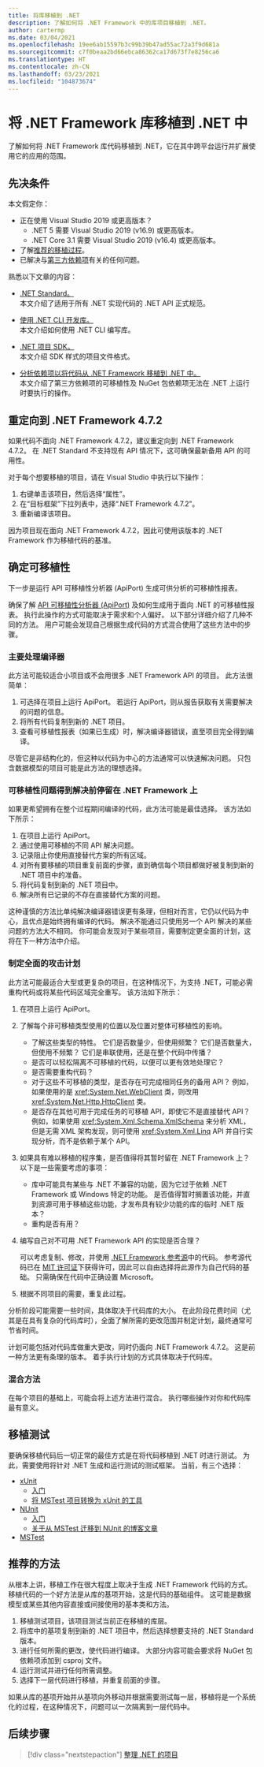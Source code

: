 ```yaml
---
title: 将库移植到 .NET
description: 了解如何将 .NET Framework 中的库项目移植到 .NET。
author: cartermp
ms.date: 03/04/2021
ms.openlocfilehash: 19ee6ab15597b3c99b39b47ad55ac72a3f9d681a
ms.sourcegitcommit: c7f0beaa2bd66ebca86362ca17d673f7e8256ca6
ms.translationtype: HT
ms.contentlocale: zh-CN
ms.lasthandoff: 03/23/2021
ms.locfileid: "104873674"
---
```

# <a name="port-net-framework-libraries-to-net"></a>将 .NET Framework 库移植到 .NET 中

了解如何将 .NET Framework 库代码移植到 .NET，它在其中跨平台运行并扩展使用它的应用的范围。

## <a name="prerequisites"></a>先决条件

本文假定你：

- 正在使用 Visual Studio 2019 或更高版本？
  - .NET 5 需要 Visual Studio 2019 (v16.9) 或更高版本。
  - .NET Core 3.1 需要 Visual Studio 2019 (v16.4) 或更高版本。
- 了解[推荐的移植过程](index.md)。
- 已解决与[第三方依赖项](third-party-deps.md)有关的任何问题。

熟悉以下文章的内容：

- [.NET Standard。](../../standard/net-standard.md)\
本文介绍了适用于所有 .NET 实现代码的 .NET API 正式规范。

- [使用 .NET CLI 开发库。](../tutorials/libraries.md)\
本文介绍如何使用 .NET CLI 编写库。

- [.NET 项目 SDK。](../project-sdk/overview.md)\
本文介绍 SDK 样式的项目文件格式。

- [分析依赖项以将代码从 .NET Framework 移植到 .NET 中。](third-party-deps.md)\
本文介绍了第三方依赖项的可移植性及 NuGet 包依赖项无法在 .NET 上运行时要执行的操作。

## <a name="retarget-to-net-framework-472"></a>重定向到 .NET Framework 4.7.2

如果代码不面向 .NET Framework 4.7.2，建议重定向到 .NET Framework 4.7.2。 在 .NET Standard 不支持现有 API 情况下，这可确保最新备用 API 的可用性。

对于每个想要移植的项目，请在 Visual Studio 中执行以下操作：

01. 右键单击该项目，然后选择“属性”。
01. 在“目标框架”下拉列表中，选择“.NET Framework 4.7.2”。
01. 重新编译该项目。

因为项目现在面向 .NET Framework 4.7.2，因此可使用该版本的 .NET Framework 作为移植代码的基准。

## <a name="determine-portability"></a>确定可移植性

下一步是运行 API 可移植性分析器 (ApiPort) 生成可供分析的可移植性报表。

确保了解 [API 可移植性分析器 (ApiPort)](../../standard/analyzers/portability-analyzer.md) 及如何生成用于面向 .NET 的可移植性报表。 执行此操作的方式可能取决于需求和个人偏好。 以下部分详细介绍了几种不同的方法。 用户可能会发现自己根据生成代码的方式混合使用了这些方法中的步骤。

### <a name="deal-primarily-with-the-compiler"></a>主要处理编译器

此方法可能较适合小项目或不会用很多 .NET Framework API 的项目。 此方法很简单：

01. 可选择在项目上运行 ApiPort。 若运行 ApiPort，则从报告获取有关需要解决的问题的信息。
01. 将所有代码复制到新的 .NET 项目。
01. 查看可移植性报表（如果已生成）时，解决编译器错误，直至项目完全得到编译。

尽管它是非结构化的，但这种以代码为中心的方法通常可以快速解决问题。 只包含数据模型的项目可能是此方法的理想选择。

### <a name="stay-on-the-net-framework-until-portability-issues-are-resolved"></a>可移植性问题得到解决前停留在 .NET Framework 上

如果更希望拥有在整个过程期间编译的代码，此方法可能是最佳选择。 该方法如下所示：

01. 在项目上运行 ApiPort。
01. 通过使用可移植的不同 API 解决问题。
01. 记录阻止你使用直接替代方案的所有区域。
01. 对所有要移植的项目重复前面的步骤，直到确信每个项目都做好被复制到新的 .NET 项目中的准备。
01. 将代码复制到新的 .NET 项目中。
01. 解决所有已记录的不存在直接替代方案的问题。

这种谨慎的方法比单纯解决编译器错误更有条理，但相对而言，它仍以代码为中心，且优点是始终拥有编译的代码。 解决不能通过只使用另一个 API 解决的某些问题的方法大不相同。 你可能会发现对于某些项目，需要制定更全面的计划，这将在下一种方法中介绍。

### <a name="develop-a-comprehensive-plan-of-attack"></a>制定全面的攻击计划

此方法可能最适合大型或更复杂的项目，在这种情况下，为支持 .NET，可能必需重构代码或将某些代码区域完全重写。 该方法如下所示：

01. 在项目上运行 ApiPort。
01. 了解每个非可移植类型使用的位置以及位置对整体可移植性的影响。

    - 了解这些类型的特性。 它们是否数量少，但使用频繁？ 它们是否数量大，但使用不频繁？ 它们是串联使用，还是在整个代码中传播？
    - 是否可以轻松隔离不可移植的代码，以便可以更有效地处理它？
    - 是否需要重构代码？
    - 对于这些不可移植的类型，是否存在可完成相同任务的备用 API？ 例如，如果使用的是 <xref:System.Net.WebClient> 类，则改用 <xref:System.Net.Http.HttpClient> 类。
    - 是否存在其他可用于完成任务的可移植 API，即使它不是直接替代 API？ 例如，如果使用 <xref:System.Xml.Schema.XmlSchema> 来分析 XML，但是无需 XML 架构发现，则可使用 <xref:System.Xml.Linq> API 并自行实现分析，而不是依赖于某个 API。

01. 如果具有难以移植的程序集，是否值得将其暂时留在 .NET Framework 上？ 以下是一些需要考虑的事项：

    - 库中可能具有某些与 .NET 不兼容的功能，因为它过于依赖 .NET Framework 或 Windows 特定的功能。 是否值得暂时搁置该功能，并直到资源可用于移植这些功能，才发布具有较少功能的库的临时 .NET 版本？
    - 重构是否有用？

01. 编写自己对不可用 .NET Framework API 的实现是否合理？

    可以考虑复制、修改，并使用 [.NET Framework 参考源](https://github.com/Microsoft/referencesource)中的代码。 参考源代码已在 [MIT 许可证](https://github.com/Microsoft/referencesource/blob/master/LICENSE.txt)下获得许可，因此可以自由选择将此源作为自己代码的基础。 只需确保在代码中正确设置 Microsoft。

01. 根据不同项目的需要，重复此过程。

分析阶段可能需要一些时间，具体取决于代码库的大小。 在此阶段花费时间（尤其是在具有复杂的代码库时），全面了解所需的更改范围并制定计划，最终通常可节省时间。

计划可能包括对代码库做重大更改，同时仍面向 .NET Framework 4.7.2。 这是前一种方法更有条理的版本。 着手执行计划的方式具体取决于代码库。

### <a name="mixed-approach"></a>混合方法

在每个项目的基础上，可能会将上述方法进行混合。 执行哪些操作对你和代码库最有意义。

## <a name="port-your-tests"></a>移植测试

要确保移植代码后一切正常的最佳方式是在将代码移植到 .NET 时进行测试。 为此，需要使用将针对 .NET 生成和运行测试的测试框架。 当前，有三个选择：

- [xUnit](https://xunit.net/)
  - [入门](https://xunit.net/docs/getting-started/netcore/cmdline)
  - [将 MSTest 项目转换为 xUnit 的工具](https://github.com/dotnet/codeformatter/tree/main/src/XUnitConverter)
- [NUnit](https://nunit.org/)
  - [入门](https://github.com/nunit/docs/wiki/Installation)
  - [关于从 MSTest 迁移到 NUnit 的博客文章](https://www.florian-rappl.de/News/Page/275/convert-mstest-to-nunit)
- [MSTest](/visualstudio/test/unit-test-basics)

## <a name="recommended-approach"></a>推荐的方法

从根本上讲，移植工作在很大程度上取决于生成 .NET Framework 代码的方式。 移植代码的一个好方法是从库的基项开始，这是代码的基础组件。 这可能是数据模型或某些其他内容直接或间接使用的基本类和方法。

01. 移植测试项目，该项目测试当前正在移植的库层。
01. 将库中的基项复制到新的 .NET 项目中，然后选择想要支持的 .NET Standard 版本。
01. 进行任何所需的更改，使代码进行编译。 大部分内容可能会要求将 NuGet 包依赖项添加到 csproj 文件。
01. 运行测试并进行任何所需调整。
01. 选择下一层代码进行移植，并重复前面的步骤。

如果从库的基项开始并从基项向外移动并根据需要测试每一层，移植将是一个系统化的过程，在这种情况下，问题可以一次隔离到一层代码中。

## <a name="next-steps"></a>后续步骤

>[!div class="nextstepaction"]
>[整理 .NET 的项目](project-structure.md)
